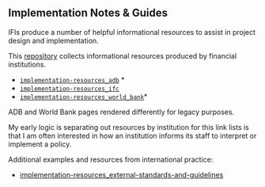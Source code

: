 ## Implementation Notes & Guides

IFIs produce a number of helpful informational resources to assist in project design and implementation.

This [repository](https://github.com/aaronkyle/social-development/tree/master/thematic-issues/ifi-implementation-resources) collects informational resources produced by financial institutions.

* [`implementation-resources_adb`](implementation-resources_adb.html) \*
* [`implementation-resources_ifc`](implementation-resources_ifc.md)
* [`implementation-resources_world_bank`](implementation-resources_world-bank.html)\*

ADB and World Bank pages rendered differently for legacy purposes.

My early logic is separating out resources by institution for this link lists is that I am often interested in how an institution informs its staff to interpret or implement a policy.

Additional examples and resources from international practice:
* [implementation-resources_external-standards-and-guidelines](implementation-resources_external-standards-and-guidelines.md)

<!--

[GUIDELINES ON COMPULSORY DISPLACEMENT AND RESETTLEMENT IN USAID PROGRAMMING
](https://land-links.org/wp-content/uploads/2016/09/USAID_Land_Tenure_Guidelines_CDR.pdf)

-->
